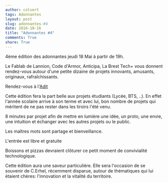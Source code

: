 ```yaml
---
author: colvert
tags: Adonnantes
layout: post
slug: adonnantes-#4
date: 2016-10-16
title: "Adonnantes #4"
comments: True
share: True
---
```

4ème édition des adonnantes jeudi 18 Mai à partir de 19h.

Le Fablab de Lannion, Code d'Armor, Anticipa, La Brest Tech+ vous donnent
rendez-vous autour d'une petite dizaine de projets innovants, amusants,
originaux, rafraîchissants.

Rendez-vous à l'[Adit](https://www.google.fr/maps/place/Technopole+Anticipa+-+Agence+de+d%C3%A9veloppement+industriel+du+Tr%C3%A9gor/@48.7555086,-3.4658013,15z/data=!4m5!3m4!1s0x0:0x85628fca210eec4f!8m2!3d48.7555086!4d-3.4658013)  

Cette édition fera la part belle aux projets étudiants (Lycée, BTS, ..).
En effet l'année scolaire arrive à son terme et avec lui, bon nombre de projets
qui méritent de ne pas rester dans les tiroirs l'été venu.

8 minutes par projet afin de mettre en lumière une idée, un proto, une envie,
une intuition et échanger avec les autres projets ou le public.

Les maîtres mots sont partage et bienveillance.

L'entrée est libre et gratuite

Boissons et pizzas devraient clôturer ce petit moment de convivialité technologique.

Cette édition aura une saveur particulière. Elle sera l'occasion de se souvenir
de C.Erhel, récemment disparue, autour de thématiques qui lui étaient chères:
l'innovation et la vitalité du territoire.
